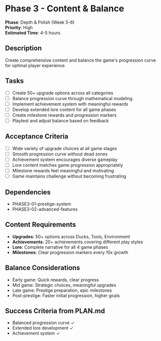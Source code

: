 # Phase 3 - Content & Balance

**Phase**: Depth & Polish (Week 5-6)  
**Priority**: High  
**Estimated Time**: 4-5 hours  

## Description
Create comprehensive content and balance the game's progression curve for optimal player experience.

## Tasks
- [ ] Create 50+ upgrade options across all categories
- [ ] Balance progression curve through mathematical modeling
- [ ] Implement achievement system with meaningful rewards
- [ ] Develop extended lore content for all game phases
- [ ] Create milestone rewards and progression markers
- [ ] Playtest and adjust balance based on feedback

## Acceptance Criteria
- [ ] Wide variety of upgrade choices at all game stages
- [ ] Smooth progression curve without dead zones
- [ ] Achievement system encourages diverse gameplay
- [ ] Lore content matches game progression appropriately
- [ ] Milestone rewards feel meaningful and motivating
- [ ] Game maintains challenge without becoming frustrating

## Dependencies
- PHASE3-01-prestige-system
- PHASE3-02-advanced-features

## Content Requirements
- **Upgrades**: 50+ options across Ducks, Tools, Environment
- **Achievements**: 20+ achievements covering different play styles
- **Lore**: Complete narrative for all 4 game phases
- **Milestones**: Clear progression markers every 10x growth

## Balance Considerations
- Early game: Quick rewards, clear progress
- Mid game: Strategic choices, meaningful upgrades
- Late game: Prestige preparation, epic milestones
- Post-prestige: Faster initial progression, higher goals

## Success Criteria from PLAN.md
- Balanced progression curve ✓
- Extended lore development ✓
- Achievement system ✓